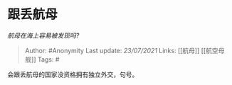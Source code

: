# 跟丢航母
*航母在海上容易被发现吗?*

> Author: #Anonymity
Last update: *23/07/2021* 
Links: [[航母]] [[航空母舰]]
Tags: #  

 
会跟丢航母的国家没资格拥有独立外交，句号。



